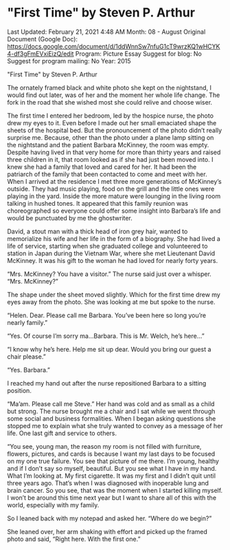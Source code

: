 # "First Time" by Steven P. Arthur

Last Updated: February 21, 2021 4:48 AM
Month: 08 - August
Original Document (Google Doc): https://docs.google.com/document/d/1ddWnnSw7nfuG1cT9wrzKQ1wHCYK4-df3gFmEVxiEizQ/edit
Program: Picture Essay
Suggest for blog: No
Suggest for program mailing: No
Year: 2015

"First Time" by Steven P. Arthur

The ornately framed black and white photo she kept on the nightstand, I would find out later, was of her and the moment her whole life change. The fork in the road that she wished most she could relive and choose wiser.

The first time I entered her bedroom, led by the hospice nurse, the photo drew my eyes to it. Even before I made out her small emaciated shape the sheets of the hospital bed. But the pronouncement of the photo didn’t really surprise me. Because, other than the photo under a plane lamp sitting on the nightstand and the patient Barbara McKinney, the room was empty. Despite having lived in that very home for more than thirty years and raised three children in it, that room looked as if she had just been moved into. I knew she had a family that loved and cared for her. It had been the patriarch of the family that been contacted to come and meet with her. When I arrived at the residence I met three more generations of McKinney’s outside. They had music playing, food on the grill and the little ones were playing in the yard. Inside the more mature were lounging in the living room talking in hushed tones. It appeared that this family reunion was choreographed so everyone could offer some insight into Barbara’s life and would be punctuated by me the ghostwriter.

David, a stout man with a thick head of iron grey hair, wanted to memorialize his wife and her life in the form of a biography. She had lived a life of service, starting when she graduated college and volunteered to station in Japan during the Vietnam War, where she met Lieutenant David McKinney. It was his gift to the woman he had loved for nearly forty years.

“Mrs. McKinney? You have a visitor.” The nurse said just over a whisper. “Mrs. McKinney?”

The shape under the sheet moved slightly. Which for the first time drew my eyes away from the photo. She was looking at me but spoke to the nurse.

“Helen. Dear. Please call me Barbara. You’ve been here so long you’re nearly family.”

“Yes. Of course I’m sorry ma...Barbara. This is Mr. Welch, he’s here…”

“I know why he’s here. Help me sit up dear. Would you bring our guest a chair please.”

“Yes. Barbara.”

I reached my hand out after the nurse repositioned Barbara to a sitting position.

“Ma’am. Please call me Steve.” Her hand was cold and as small as a child but strong. The nurse brought me a chair and I sat while we went through some social and business formalities. When I began asking questions she stopped me to explain what she truly wanted to convey as a message of her life. One last gift and service to others.

“You see, young man, the reason my room is not filled with furniture, flowers, pictures, and cards is because I want my last days to be focused on my one true failure. You see that picture of me there. I’m young, healthy and if I don’t say so myself, beautiful. But you see what I have in my hand. What I’m looking at. My first cigarette. It was my first and I didn’t quit until three years ago. That’s when I was diagnosed with inoperable lung and brain cancer. So you see, that was the moment when I started killing myself. I won’t be around this time next year but I want to share all of this with the world, especially with my family.

So I leaned back with my notepad and asked her. “Where do we begin?”

She leaned over, her arm shaking with effort and picked up the framed photo and said, “Right here. With the first one.”